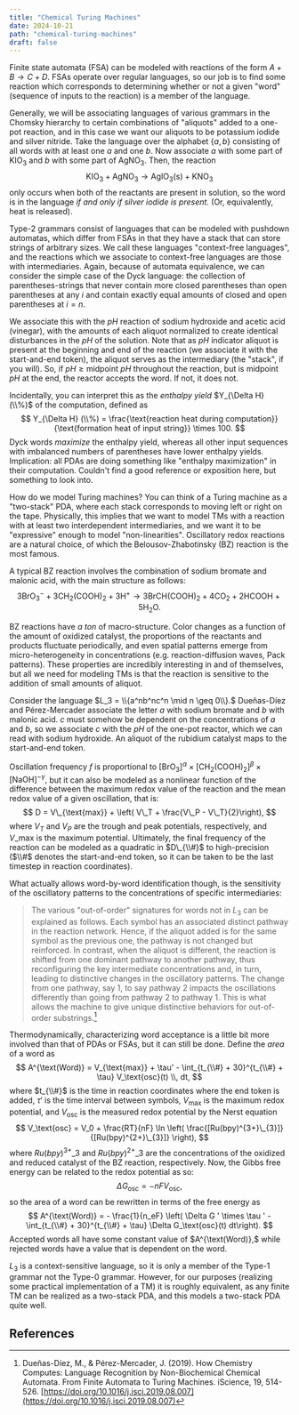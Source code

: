 ```yaml
---
title: "Chemical Turing Machines"
date: 2024-10-21
path: "chemical-turing-machines"
draft: false
---
```


Finite state automata (FSA) can be modeled with reactions of the form $A + B \to C + D.$ FSAs operate over regular languages, so our job is to find some reaction which corresponds to determining whether or not a given "word" (sequence of inputs to the reaction) is a member of the language. 

Generally, we will be associating languages of various grammars in the Chomsky hierarchy to certain combinations of "aliquots" added to a one-pot reaction, and in this case we want our aliquots to be potassium iodide and silver nitride. Take the language over the alphabet $\{a,b\}$ consisting of all words with at least one $a$ and one $b.$ Now associate $a$ with some part of $\text{KIO}_3$ and $b$ with some part of $\text{AgNO}_3.$ Then, the reaction
$$
\text{KIO}_3 + \text{AgNO}_3 \to \text{AgIO}_3 (\text{s}) + \text{KNO}_3
$$
only occurs when both of the reactants are present in solution, so the word is in the language *if and only if silver iodide is present.* (Or, equivalently, heat is released).

Type-2 grammars consist of languages that can be modeled with pushdown automatas, which differ from FSAs in that they have a stack that can store strings of arbitrary sizes. We call these languages "context-free languages", and the reactions which we associate to context-free languages are those with intermediaries. Again, because of automata equivalence, we can consider the simple case of the Dyck language: the collection of parentheses-strings that never contain more closed parentheses than open parentheses at any $i$ and contain exactly equal amounts of closed and open parentheses at $i=n.$ 

We associate this with the $pH$ reaction of sodium hydroxide and acetic acid (vinegar), with the amounts of each aliquot normalized to create identical disturbances in the $pH$ of the solution. Note that as $pH$ indicator aliquot is present at the beginning and end of the reaction (we associate it with the start-and-end token), the aliquot serves as the intermediary (the "stack", if you will). So, if $pH \geq \text{midpoint } pH$ throughout the reaction, but is $\text{midpoint } pH$ at the end, the reactor accepts the word. If not, it does not. 

Incidentally, you can interpret this as the *enthalpy yield*  $Y_{\Delta H} (\\%)$ of the computation, defined as
$$
Y_{\Delta H} (\\%) = \frac{\text{reaction heat during computation}}{\text{formation heat of input string}} \times 100.
$$
Dyck words *maximize* the enthalpy yield, whereas all other input sequences with imbalanced numbers of parentheses have lower enthalpy yields. Implication: all PDAs are doing something like "enthalpy maximization" in their computation. Couldn't find a good reference or exposition here, but something to look into. 

How do we model Turing machines? You can think of a Turing machine as a "two-stack" PDA, where each stack corresponds to moving left or right on the tape. Physically, this implies that we want to model TMs with a reaction with at least two interdependent intermediaries, and we want it to be "expressive" enough to model "non-linearities". Oscillatory redox reactions are a natural choice, of which the Belousov-Zhabotinsky (BZ) reaction is the most famous. 

A typical BZ reaction involves the combination of sodium bromate and malonic acid, with the main structure as follows:
$$
3\text{BrO}_3^- + 3\text{CH}_2(\text{COOH})_2 + 3\text{H}^+ \to 3\text{BrCH}(\text{COOH})_2 + 4\text{CO}_2 + 2\text{HCOOH} + 5\text{H}_2\text{O}.
$$

BZ reactions have *a ton* of macro-structure. Color changes as a function of the amount of oxidized catalyst, the proportions of the reactants and products fluctuate periodically, and even spatial patterns emerge from micro-heterogeneity in concentrations (e.g. reaction-diffusion waves, Pack patterns). These properties are incredibly interesting in and of themselves, but all we need for modeling TMs is that the reaction is sensitive to the addition of small amounts of aliquot.

Consider the language $L_3 = \\{a^nb^nc^n \mid n \geq 0\\}.$ Dueñas-Díez and Pérez-Mercader associate the letter $a$ with sodium bromate and $b$ with malonic acid. $c$ must somehow be dependent on the concentrations of $a$ and $b,$ so we associate $c$ with the $pH$ of the one-pot reactor, which we can read with sodium hydroxide. An aliquot of the rubidium catalyst maps to the start-and-end token. 

Oscillation frequency $f$ is proportional to $[\text{BrO}_3]^\alpha \times [\text{CH}_2(\text{COOH})_2]^{\beta} \times [\text{NaOH}]^{-\gamma},$ but it can also be modeled as a nonlinear function of the difference between the maximum redox value of the reaction and the mean redox value of a given oscillation, that is:
$$
D = V\_{\text{max}} + \left( V\_T + \frac{V\_P - V\_T}{2}\right),
$$
where $V_T$ and $V_P$ are the trough and peak potentials, respectively, and $V\_\text{max}$ is the maximum potential. Ultimately, the final frequency of the reaction can be modeled as a quadratic in $D\_{\\#}$ to high-precision ($\\#$ denotes the start-and-end token, so it can be taken to be the last timestep in reaction coordinates).

What actually allows word-by-word identification though, is the sensitivity of the oscillatory patterns to the concentrations of specific intermediaries:

> The various "out-of-order" signatures for words not in $L_3$ can be explained as follows. Each symbol has an associated distinct pathway in the reaction network. Hence, if the aliquot added is for the same symbol as the previous one, the pathway is not changed but reinforced. In contrast, when the aliquot is different, the reaction is shifted from one dominant pathway to another pathway, thus reconfiguring the key intermediate concentrations and, in turn, leading to distinctive changes in the oscillatory patterns. The change from one pathway, say 1, to say pathway 2 impacts the oscillations differently than going from pathway 2 to pathway 1. This is what allows the machine to give unique distinctive behaviors for out-of-order substrings.[^1]

Thermodynamically, characterizing word acceptance is a little bit more involved than that of PDAs or FSAs, but it can still be done. Define the *area* of a word as
$$
A^{\text(Word)} = V_{\text{max}} + \tau' - \int_{t_{\\#} + 30}^{t_{\\#} + \tau} V_\text{osc}(t) \\, dt,
$$
where $t_{\\#}$ is the time in reaction coordinates where the end token is added, $\tau'$ is the time interval between symbols, $V_\text{max}$ is the maximum redox potential, and $V_\text{osc}$ is the measured redox potential by the Nerst equation
$$
V_\text{osc} = V_0 + \frac{RT}{nF} \ln \left( \frac{[Ru(bpy)^{3+}\_{3}]}{[Ru(bpy)^{2+}\_{3}]} \right),
$$
where $Ru(bpy)^{3+}\_{3}$ and $Ru(bpy)^{2+}\_{3}$ are the concentrations of the oxidized and reduced catalyst of the BZ reaction, respectively. Now, the Gibbs free energy can be related to the redox potential as so:
$$
\Delta G_\text{osc} = -nFV_\text{osc},
$$
so the area of a word can be rewritten in terms of the free energy as
$$
A^{\text(Word)} = - \frac{1}{n_eF} \left( \Delta G ' \times \tau ' - \int_{t_{\\#} + 30}^{t_{\\#} + \tau} \Delta G_\text{osc}(t) dt\right).
$$
Accepted words all have some constant value of $A^{\text(Word)},$ while rejected words have a value that is dependent on the word.

$L_3$ is a context-sensitive language, so it is only a member of the Type-1 grammar not the Type-0 grammar. However, for our purposes (realizing some practical implementation of a TM) it is roughly equivalent, as any finite TM can be realized as a two-stack PDA, and this models a two-stack PDA quite well.

<h2>References</h3>

[^1]: Dueñas-Díez, M., & Pérez-Mercader, J. (2019). How Chemistry Computes: Language Recognition by Non-Biochemical Chemical Automata. From Finite Automata to Turing Machines. iScience, 19, 514-526. [https://doi.org/10.1016/j.isci.2019.08.007](https://doi.org/10.1016/j.isci.2019.08.007)

[^2]: Magnasco, M. O. (1997). Chemical Kinetics is Turing Universal. Physical Review Letters, 78(6), 1190-1193. [https://doi.org/10.1103/PhysRevLett.78.1190](https://doi.org/10.1103/PhysRevLett.78.1190)

[^3]: Dueñas-Díez, M., & Pérez-Mercader, J. (2019). Native chemical automata and the thermodynamic interpretation of their experimental accept/reject responses. In The Energetics of Computing in Life and Machines, D.H. Wolpert, C. Kempes, J.A. Grochow, and P.F. Stadler, eds. (SFI Press), pp. 119–139.

[^4]: Hjelmfelt, A., Weinberger, E. D., & Ross, J. (1991). Chemical implementation of neural networks and Turing machines. Proceedings of the National Academy of Sciences, 88(24), 10983-10987. [https://doi.org/10.1073/pnas.88.24.10983](https://doi.org/10.1073/pnas.88.24.10983)